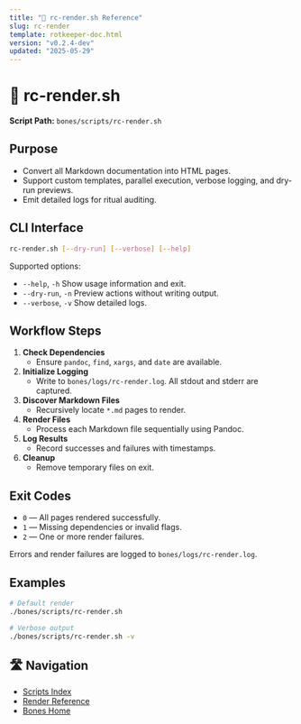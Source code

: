 ```yaml
---
title: "🎨 rc-render.sh Reference"
slug: rc-render
template: rotkeeper-doc.html
version: "v0.2.4-dev"
updated: "2025-05-29"
---
```

<!--
🎨 Sora Prompt:
"A cryptic ritual hall illuminated by rows of glowing <code>pandoc</code> invocations, candles flickering on terminal screens, as rc-render.sh weaves Markdown into spectral HTML pages."
-->
<!-- Begin Ritual Script Documentation -->

# 🎨 rc-render.sh

<!-- The sacred rite of tomb rendering -->
**Script Path:** `bones/scripts/rc-render.sh`

## Purpose
<!-- Core objectives of rc-render.sh -->
- Convert all Markdown documentation into HTML pages.
- Support custom templates, parallel execution, verbose logging, and dry-run previews.
- Emit detailed logs for ritual auditing.

## CLI Interface
<!-- How to invoke the rendering ceremony -->
```bash
rc-render.sh [--dry-run] [--verbose] [--help]
```

Supported options:
- `--help`, `-h`
  Show usage information and exit.
- `--dry-run`, `-n`
  Preview actions without writing output.
- `--verbose`, `-v`
  Show detailed logs.

## Workflow Steps
<!-- Sequential rites performed by the script -->
1. **Check Dependencies**
   - Ensure `pandoc`, `find`, `xargs`, and `date` are available.
2. **Initialize Logging**
   - Write to `bones/logs/rc-render.log`. All stdout and stderr are captured.
3. **Discover Markdown Files**
   - Recursively locate `*.md` pages to render.
4. **Render Files**
   - Process each Markdown file sequentially using Pandoc.
5. **Log Results**
   - Record successes and failures with timestamps.
6. **Cleanup**
   - Remove temporary files on exit.

## Exit Codes
<!-- Symbolic outcomes of incantation -->
- `0` — All pages rendered successfully.
- `1` — Missing dependencies or invalid flags.
- `2` — One or more render failures.

Errors and render failures are logged to `bones/logs/rc-render.log`.

## Examples
<!-- Sample invocations for celebratory rites -->
```bash
# Default render
./bones/scripts/rc-render.sh

# Verbose output
./bones/scripts/rc-render.sh -v
```

## 🛣️ Navigation
<!-- Quick navigation links -->
- [Scripts Index](scripts/index.html)
- [Render Reference](scripts/rc-render.html)
- [Bones Home](index.html)

<!--
Limerick 1:
A chorus of pandoc calls in sync,
rc-render fills each HTML link.
With logs signed in time,
And parallel rhyme,
It crafts each tomb page in a blink.

Limerick 2:
In Markdown crypts of silent gloom,
rc-render breathes each page to bloom.
It logs every start,
And edges apart,
Leaving no page in pending doom.
-->